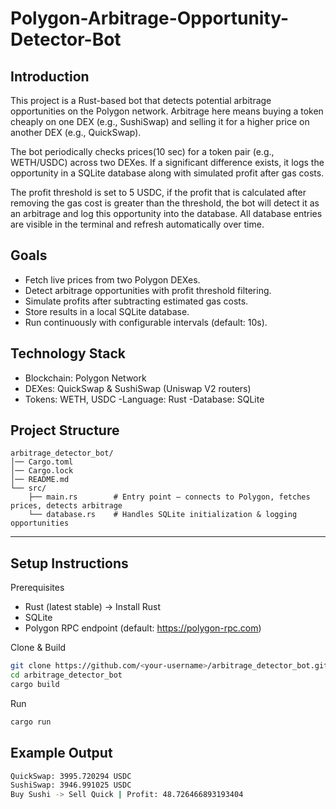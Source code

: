 # Polygon-Arbitrage-Opportunity-Detector-Bot

## Introduction
This project is a Rust-based bot that detects potential arbitrage opportunities on the Polygon network.
Arbitrage here means buying a token cheaply on one DEX (e.g., SushiSwap) and selling it for a higher price on another DEX (e.g., QuickSwap).

The bot periodically checks prices(10 sec) for a token pair (e.g., WETH/USDC) across two DEXes. If a significant difference exists, it logs the opportunity in a SQLite database along with simulated profit after gas costs.

The profit threshold is set to 5 USDC, if the profit that is calculated after removing the gas cost is greater than the threshold, the bot will detect it as an arbitrage and log this opportunity into the database.
All database entries are visible in the terminal and refresh automatically over time.

## Goals

- Fetch live prices from two Polygon DEXes.
- Detect arbitrage opportunities with profit threshold filtering.
- Simulate profits after subtracting estimated gas costs.
- Store results in a local SQLite database.
- Run continuously with configurable intervals (default: 10s).

## Technology Stack

- Blockchain: Polygon Network
- DEXes: QuickSwap & SushiSwap (Uniswap V2 routers)
- Tokens: WETH, USDC
-Language: Rust
-Database: SQLite

## Project Structure
```
arbitrage_detector_bot/
│── Cargo.toml
│── Cargo.lock
│── README.md
└── src/
    ├── main.rs        # Entry point – connects to Polygon, fetches prices, detects arbitrage
    └── database.rs    # Handles SQLite initialization & logging opportunities
```
---

## Setup Instructions
Prerequisites

- Rust (latest stable) → Install Rust
- SQLite
- Polygon RPC endpoint (default: https://polygon-rpc.com)

Clone & Build
```bash
git clone https://github.com/<your-username>/arbitrage_detector_bot.git
cd arbitrage_detector_bot
cargo build
```

Run
```bash
cargo run
```

## Example Output
```bash
QuickSwap: 3995.720294 USDC
SushiSwap: 3946.991025 USDC
Buy Sushi -> Sell Quick | Profit: 48.726466893193404
```

